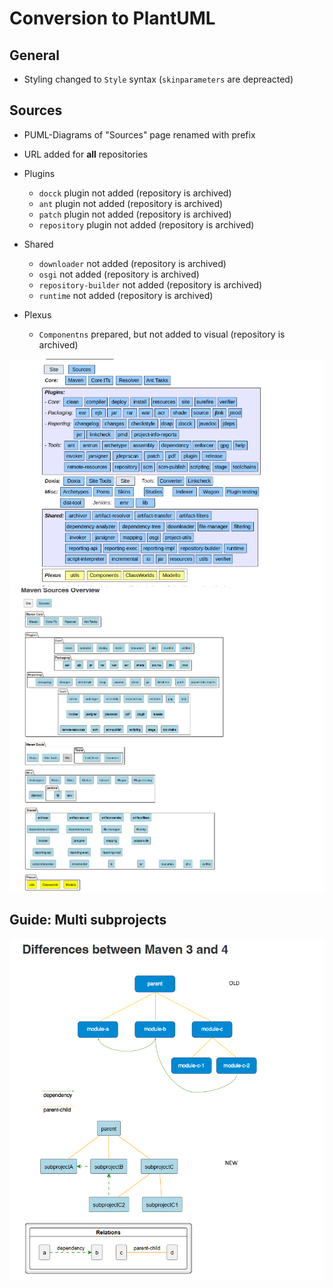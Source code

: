 # Conversion to PlantUML

## General

* Styling changed to `Style` syntax (`skinparameters` are depreacted)


## Sources

* PUML-Diagrams of "Sources" page renamed with prefix
* URL added for **all** repositories

* Plugins
  * `docck` plugin not added (repository is archived)
  * `ant` plugin not added (repository is archived)
  * `patch` plugin not added (repository is archived)
  * `repository` plugin not added (repository is archived)

* Shared
  * `downloader` not added (repository is archived)
  * `osgi` not added (repository is archived)
  * `repository-builder` not added (repository is archived)
  * `runtime` not added (repository is archived)

* Plexus
  * `Componentns` prepared, but not added to visual (repository is archived)

![image](puml_sources_old.png)
![image](puml_sources_new.png)

## Guide: Multi subprojects

![image](puml_multisubproject.png)